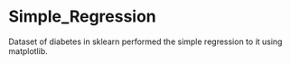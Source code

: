 # Simple_Regression
Dataset of diabetes in sklearn performed the simple regression to it using matplotlib.
